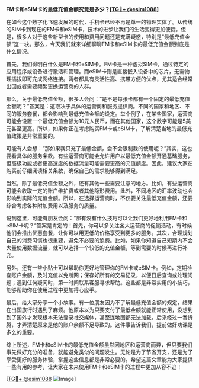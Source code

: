 **FM卡和eSIM卡的最低充值金额究竟是多少？[[TG💪+ @esim1088](https://t.me/s/esim1088)]**

在如今这个数字化飞速发展的时代，手机卡已经不再是单一的物理实体了。从传统的SIM卡到现在的FM卡和eSIM卡，技术的进步让我们的生活变得更加便捷。但是，很多人对于这些新型卡的使用和费用问题还是充满疑惑，特别是“最低充值金额”这一块。那么，今天我们就来详细聊聊FM卡和eSIM卡的最低充值金额到底是什么情况。

首先，我们得明白什么是FM卡和eSIM卡。FM卡是一种虚拟SIM卡，通过特定的应用程序或设备进行激活和管理。而eSIM卡则是直接嵌入设备中的芯片，无需物理插拔即可完成网络连接。两者都具有灵活性高、携带方便的优点，尤其适合经常出国或者需要频繁更换运营商的人群。

那么，关于最低充值金额，很多人会问：“是不是每张卡都有一个固定的最低充值金额呢？”答案是：这取决于具体的运营商和服务提供商。不同的国家和地区、不同的服务套餐，都会影响到最低充值金额的设定。举个例子，在某些国家，运营商可能会设置一个最低充值金额为10元人民币，而在其他国家，这个数字可能是5美元甚至更高。所以，如果你正在考虑购买FM卡或eSIM卡，了解清楚当地的最低充值政策是非常重要的。

可能有人会想：“那如果我只充了最低金额，会不会限制我的使用呢？”其实，这也要看具体的服务条款。有些运营商可能会允许用户以最低充值金额开通基础服务，但高级功能或者更高速度的数据流量可能需要更高的充值额度。因此，建议大家在购买前仔细阅读相关条款，确保自己的需求能够得到满足。

当然，除了最低充值金额之外，还有其他一些需要注意的地方。比如，有些运营商可能会收取一定的账户维护费或者其他隐形费用。此外，不同地区的汇率波动也会影响到实际的充值金额。所以，在选择运营商时，不仅要关注最低充值金额，还要综合考虑各种附加费用以及服务的质量。

说到这里，可能有朋友会问：“那有没有什么技巧可以让我们更好地利用FM卡和eSIM卡呢？”答案是肯定的！首先，你可以多关注各大运营商的促销活动，有时候他们会推出优惠套餐，让你可以用更低的价格享受到更多的服务。其次，合理规划自己的消费习惯也很重要，避免不必要的浪费。比如，如果你知道自己短期内不会大量使用数据流量，就可以选择一个较低的充值金额，等到需要的时候再进行补充。

另外，还有一些小贴士可以帮助你更好地管理你的FM卡或eSIM卡。例如，定期检查账户余额，及时充值以免断网；保存好所有的交易记录，以便日后查询或处理问题；遇到任何疑问时，第一时间联系客服寻求帮助。这些都是非常实用的小技巧，能够帮助你在使用过程中更加得心应手。

最后，给大家分享一个小故事。有一位朋友因为不了解最低充值金额的规定，结果在出国旅行时遇到了麻烦。他原本以为只要支付了最低金额就能正常使用，没想到到了国外才发现根本无法登录社交媒体，甚至连地图都无法加载。后来经过一番折腾，才弄清楚原来是他的账户余额不足导致的。这件事告诉我们，提前做好功课是多么的重要。

综上所述，FM卡和eSIM卡的最低充值金额虽然因地区和运营商而异，但只要我们事先做好充分的准备，就能避免类似的问题发生。无论是为了节省开支，还是为了享受更好的服务体验，掌握这些信息都是非常必要的。希望这篇文章能为大家提供一些有用的参考，让大家在未来使用FM卡和eSIM卡的过程中更加从容不迫！

[[TG💪+ @esim1088](https://t.me/s/esim1088) ![Image](https://i.postimg.cc/4NQfJmqS/Snipaste-2025-05-13-00-14-12.png)]